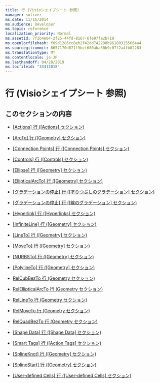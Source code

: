```yaml
---
title: 行 (Visioシェイプシート 参照)
manager: soliver
ms.date: 11/16/2014
ms.audience: Developer
ms.topic: reference
localization_priority: Normal
ms.assetid: 7f2b4e04-2f25-44fd-8167-6fe97fa2b719
ms.openlocfilehash: f69d1286cc8eb2f42dd742288b961803155664a4
ms.sourcegitcommit: 8657170d071f9bcf680aba50b9c07f2a4fb82283
ms.translationtype: MT
ms.contentlocale: ja-JP
ms.lasthandoff: 04/28/2019
ms.locfileid: "33413018"
---
```

# <a name="rows-visio-shapesheet-reference"></a>行 (Visioシェイプシート 参照)

## <a name="in-this-section"></a>このセクションの内容

- [[Actions] 行 ([Actions] セクション)](actions-row-actions-section.md)
    
- [[ArcTo] 行 ([Geometry] セクション)](arcto-row-geometry-section.md)
    
- [[Connection Points] 行 ([Connection Points] セクション)](connection-points-row-connection-points-section.md)
    
- [[Controls] 行 ([Controls] セクション)](controls-row-controls-section.md)
    
- [[Ellipse] 行 ([Geometry] セクション)](ellipse-row-geometry-section.md)
    
- [[EllipticalArcTo] 行 ([Geometry] セクション)](ellipticalarcto-row-geometry-section.md)
    
- [[グラデーションの停止] 行 ([塗りつぶしのグラデーション] セクション)](gradient-stop-row-fill-gradient-section.md)
    
- [[グラデーションの停止] 行 ([線のグラデーション] セクション)](gradient-stop-row-line-gradient-section.md)
    
- [[Hyperlink] 行 ([Hyperlinks] セクション)](hyperlink-row-hyperlinks-section.md)
    
- [[InfiniteLine] 行 ([Geometry] セクション)](infiniteline-row-geometry-section.md)
    
- [[LineTo] 行 ([Geometry] セクション)](lineto-row-geometry-section.md)
    
- [[MoveTo] 行 ([Geometry] セクション)](moveto-row-geometry-section.md)
    
- [[NURBSTo] 行 ([Geometry] セクション)](nurbsto-row-geometry-section.md)
    
- [[PolylineTo] 行 ([Geometry] セクション)](polylineto-row-geometry-section.md)
    
- [RelCubBezTo 行 (Geometry セクション)](relcubbezto-row-geometry-section.md)
    
- [RelEllipticalArcTo 行 (Geometry セクション)](relellipticalarcto-row-geometry-section.md)
    
- [RelLineTo 行 (Geometry セクション)](rellineto-row-geometry-section.md)
    
- [RelMoveTo 行 (Geometry セクション)](relmoveto-row-geometry-section.md)
    
- [RelQuadBezTo 行 (Geometry セクション)](relquadbezto-row-geometry-section.md)
    
- [[Shape Data] 行 ([Shape Data] セクション)](shape-data-row-shape-data-section.md)
    
- [[Smart Tags] 行 ([Action Tags] セクション)](smart-tags-row-action-tags-section.md)
    
- [[SplineKnot] 行 ([Geometry] セクション)](splineknot-row-geometry-section.md)
    
- [[SplineStart] 行 ([Geometry] セクション)](splinestart-row-geometry-section.md)
    
- [[User-defined Cells] 行 ([User-defined Cells] セクション)](user-defined-cells-row-user-defined-cells-section.md)
    

